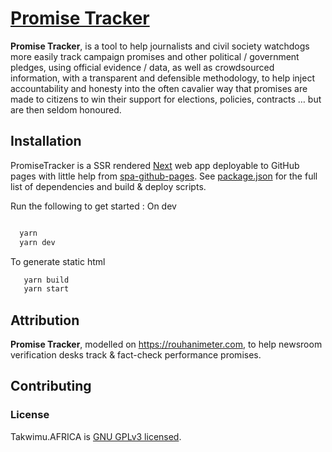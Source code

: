# [Promise Tracker](https://promisetracker.codeforafrica.org)

**Promise Tracker**, is a tool to help journalists and civil society watchdogs more easily track campaign promises and other political / government pledges, using official evidence / data, as well as crowdsourced information, with a transparent and defensible methodology, to help inject accountability and honesty into the often cavalier way that promises are made to citizens to win their support for elections, policies, contracts … but are then seldom honoured.

## Installation

PromiseTracker is a SSR rendered [Next](https://nextjs.org/) web app deployable to GitHub pages with little help from [spa-github-pages](https://github.com/rafrex/spa-github-pages). See [package.json](./package.json) for the full list of dependencies and build & deploy scripts.

Run the following to get started :
 On dev

```sh

  yarn
  yarn dev


```

To generate static html

```sh
   yarn build
   yarn start

```

## Attribution

**Promise Tracker**, modelled on <https://rouhanimeter.com>, to help newsroom verification desks track & fact-check performance promises.

## Contributing

### License

Takwimu.AFRICA is [GNU GPLv3 licensed](./LICENSE).

